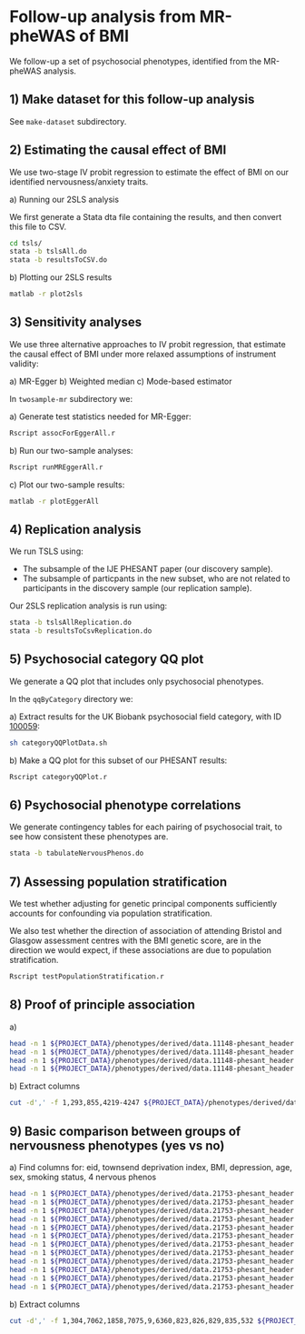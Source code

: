 # Follow-up analysis from MR-pheWAS of BMI

We follow-up a set of psychosocial phenotypes, identified from the MR-pheWAS analysis.

## 1) Make dataset for this follow-up analysis

See `make-dataset` subdirectory.


## 2) Estimating the causal effect of BMI

We use two-stage IV probit regression to estimate the effect of BMI on our identified nervousness/anxiety traits.

a) Running our 2SLS analysis

We first generate a Stata dta file containing the results, and then convert this file to CSV.

```bash
cd tsls/
stata -b tslsAll.do
stata -b resultsToCSV.do
```

b) Plotting our 2SLS results

```bash
matlab -r plot2sls
```


## 3) Sensitivity analyses

We use three alternative approaches to IV probit regression, that estimate the causal effect of BMI under more relaxed assumptions of instrument validity:

a) MR-Egger
b) Weighted median
c) Mode-based estimator

In `twosample-mr` subdirectory we:

a) Generate test statistics needed for MR-Egger:

```bash
Rscript assocForEggerAll.r
```

b) Run our two-sample analyses:

```bash
Rscript runMREggerAll.r
```

c) Plot our two-sample results:

```bash
matlab -r plotEggerAll
```


## 4) Replication analysis

We run TSLS using:

- The subsample of the IJE PHESANT paper (our discovery sample).
- The subsample of particpants in the new subset, who are not related to participants in the discovery sample (our replication sample).

Our 2SLS replication analysis is run using:

```bash
stata -b tslsAllReplication.do
stata -b resultsToCsvReplication.do
```


## 5) Psychosocial category QQ plot

We generate a QQ plot that includes only psychosocial phenotypes.

In the `qqByCategory` directory we:

a) Extract results for the UK Biobank psychosocial field category, with ID [100059](http://biobank.ctsu.ox.ac.uk/showcase/label.cgi?id=100059):

```bash
sh categoryQQPlotData.sh
```

b) Make a QQ plot for this subset of our PHESANT results:

```bash
Rscript categoryQQPlot.r
```

## 6) Psychosocial phenotype correlations

We generate contingency tables for each pairing of psychosocial trait, to see how consistent these phenotypes are.

```bash
stata -b tabulateNervousPhenos.do
````

## 7) Assessing population stratification

We test whether adjusting for genetic principal components sufficiently accounts for confounding via population stratification.

We also test whether the direction of association of attending Bristol and Glasgow assessment centres with the BMI genetic score, 
are in the direction we would expect, if these associations are due to population stratification.

```bash
Rscript testPopulationStratification.r
```

## 8) Proof of principle association

a) 
```bash
head -n 1 ${PROJECT_DATA}/phenotypes/derived/data.11148-phesant_header.csv | sed 's/,/\n/g' | cat -n | grep 'eid'
head -n 1 ${PROJECT_DATA}/phenotypes/derived/data.11148-phesant_header.csv | sed 's/,/\n/g' | cat -n | grep '2443'
head -n 1 ${PROJECT_DATA}/phenotypes/derived/data.11148-phesant_header.csv | sed 's/,/\n/g' | cat -n | grep '20002'
head -n 1 ${PROJECT_DATA}/phenotypes/derived/data.11148-phesant_header.csv | sed 's/,/\n/g' | cat -n | grep 'x135_'
```


b) Extract columns
```bash
cut -d',' -f 1,293,855,4219-4247 ${PROJECT_DATA}/phenotypes/derived/data.11148-phesant_header.csv > ${PROJECT_DATA}/phenotypes/derived/data.11148-phesant_header-proofofprinciple.csv
```


## 9) Basic comparison between groups of nervousness phenotypes (yes vs no)

a) Find columns for: eid, townsend deprivation index, BMI, depression, age, sex, smoking status, 4 nervous phenos

```bash
head -n 1 ${PROJECT_DATA}/phenotypes/derived/data.21753-phesant_header.csv | sed 's/,/\n/g' | cat -n | grep 'eid'
head -n 1 ${PROJECT_DATA}/phenotypes/derived/data.21753-phesant_header.csv | sed 's/,/\n/g' | cat -n | grep 'x189_'
head -n 1 ${PROJECT_DATA}/phenotypes/derived/data.21753-phesant_header.csv | sed 's/,/\n/g' | cat -n | grep 'x21001_'
head -n 1 ${PROJECT_DATA}/phenotypes/derived/data.21753-phesant_header.csv | sed 's/,/\n/g' | cat -n | grep 'x4598_'
head -n 1 ${PROJECT_DATA}/phenotypes/derived/data.21753-phesant_header.csv | sed 's/,/\n/g' | cat -n | grep 'x21022_'
head -n 1 ${PROJECT_DATA}/phenotypes/derived/data.21753-phesant_header.csv | sed 's/,/\n/g' | cat -n | grep 'x31_'
head -n 1 ${PROJECT_DATA}/phenotypes/derived/data.21753-phesant_header.csv | sed 's/,/\n/g' | cat -n | grep 'x20116_'
head -n 1 ${PROJECT_DATA}/phenotypes/derived/data.21753-phesant_header.csv | sed 's/,/\n/g' | cat -n | grep 'x1970_'
head -n 1 ${PROJECT_DATA}/phenotypes/derived/data.21753-phesant_header.csv | sed 's/,/\n/g' | cat -n | grep 'x1980_'
head -n 1 ${PROJECT_DATA}/phenotypes/derived/data.21753-phesant_header.csv | sed 's/,/\n/g' | cat -n | grep 'x1990_'
head -n 1 ${PROJECT_DATA}/phenotypes/derived/data.21753-phesant_header.csv | sed 's/,/\n/g' | cat -n | grep 'x2010_'
head -n 1 ${PROJECT_DATA}/phenotypes/derived/data.21753-phesant_header.csv | sed 's/,/\n/g' | cat -n | grep 'x845_'
```

b) Extract columns
```bash
cut -d',' -f 1,304,7062,1858,7075,9,6360,823,826,829,835,532 ${PROJECT_DATA}/phenotypes/derived/data.21753-phesant_header.csv > ${PROJECT_DATA}/phenotypes/derived/data.21753-phesant_header-summarycharacterisics.csv
```


